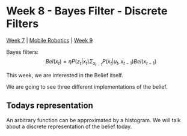 # Week 8 - Bayes Filter - Discrete Filters

[Week 7](../w7/probabilistic-motion-models.md) | [Mobile Robotics](../mobileRobotics.md) | [Week 9]()

Bayes filters:
$$Bel(x_t) = \eta P(z_t| x_t) \Sigma_{x_{t-1}} P(x_t|u_t, x_{t-1}) Bel(x_{t-1})$$

This week, we are interested in the Belief itself.

We are going to see three different implementations of the belief.

## Todays representation

An arbitrary function can be approximated by a histogram. We will talk about a discrete representation of the belief today.

